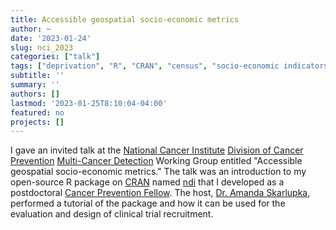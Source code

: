 ```yaml
---
title: Accessible geospatial socio-economic metrics
author: ~
date: '2023-01-24'
slug: nci_2023
categories: ["talk"]
tags: ["deprivation", "R", "CRAN", "census", "socio-economic indicators", "clinical trial design"]
subtitle: ''
summary: ''
authors: []
lastmod: '2023-01-25T8:10:04-04:00'
featured: no
projects: []
---
```


I gave an invited talk at the [National Cancer Institute](https://www.cancer.gov) [Division of Cancer Prevention](https://prevention.cancer.gov/) [Multi-Cancer Detection](https://prevention.cancer.gov/major-programs/mcd) Working Group entitled "Accessible geospatial socio-economic metrics." The talk was an introduction to my open-source R package on [CRAN](https://cran.r-project.org/) named [ndi](https://CRAN.R-project.org/package=ndi) that I developed as a postdoctoral [Cancer Prevention Fellow](https://cpfp.cancer.gov/). The host, [Dr. Amanda Skarlupka](https://orcid.org/0000-0002-3654-9076), performed a tutorial of the package and how it can be used for the evaluation and design of clinical trial recruitment.
